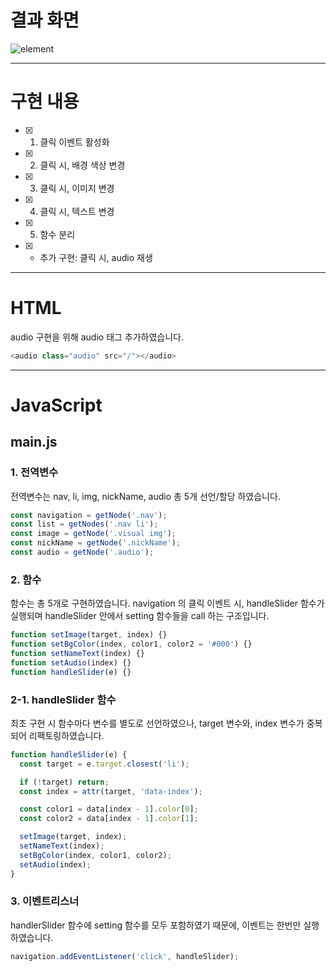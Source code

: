 
# 결과 화면
![element](https://github.com/dani-day/js-homework/assets/134567470/10f4a41c-e389-4a2b-86ac-6e1f76d4504a)

---

# 구현 내용
- [x] 1. 클릭 이벤트 활성화
- [x] 2. 클릭 시, 배경 색상 변경
- [x] 3. 클릭 시, 이미지 변경
- [x] 4. 클릭 시, 텍스트 변경
- [x] 5. 함수 분리
- [x] + 추가 구현: 클릭 시, audio 재생

---

# HTML
audio 구현을 위해 audio 태그 추가하였습니다.

```javascript
<audio class="audio" src="/"></audio>
```

---
# JavaScript
## main.js
### 1. 전역변수
전역변수는 nav, li, img, nickName, audio 총 5개 선언/할당 하였습니다.

```javascript
const navigation = getNode('.nav');
const list = getNodes('.nav li');
const image = getNode('.visual img');
const nickName = getNode('.nickName');
const audio = getNode('.audio');
```

### 2. 함수
함수는 총 5개로 구현하였습니다.
navigation 의 클릭 이벤트 시, handleSlider 함수가 실행되며 handleSlider 안에서 setting 함수들을 call 하는 구조입니다.

```javascript
function setImage(target, index) {}
function setBgColor(index, color1, color2 = '#000') {}
function setNameText(index) {}
function setAudio(index) {}
function handleSlider(e) {}
```

### 2-1. handleSlider 함수
최초 구현 시 함수마다 변수를 별도로 선언하였으나, target 변수와, index 변수가 중복되어 리팩토링하였습니다.

```javascript
function handleSlider(e) {
  const target = e.target.closest('li');

  if (!target) return;
  const index = attr(target, 'data-index');

  const color1 = data[index - 1].color[0];
  const color2 = data[index - 1].color[1];

  setImage(target, index);
  setNameText(index);
  setBgColor(index, color1, color2);
  setAudio(index);
}
```

### 3. 이벤트리스너
handlerSlider 함수에 setting 함수를 모두 포함하였기 때문에, 이벤트는 한번만 실행하였습니다.
```javascript
navigation.addEventListener('click', handleSlider);
```

